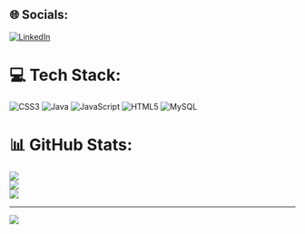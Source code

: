 
## 🌐 Socials:
[![LinkedIn](https://img.shields.io/badge/LinkedIn-%230077B5.svg?logo=linkedin&logoColor=white)](https://linkedin.com/in/https://www.linkedin.com/in/guilherme-tessarini-97a261219) 

# 💻 Tech Stack:
![CSS3](https://img.shields.io/badge/css3-%231572B6.svg?style=for-the-badge&logo=css3&logoColor=white) ![Java](https://img.shields.io/badge/java-%23ED8B00.svg?style=for-the-badge&logo=java&logoColor=white) ![JavaScript](https://img.shields.io/badge/javascript-%23323330.svg?style=for-the-badge&logo=javascript&logoColor=%23F7DF1E) ![HTML5](https://img.shields.io/badge/html5-%23E34F26.svg?style=for-the-badge&logo=html5&logoColor=white) ![MySQL](https://img.shields.io/badge/mysql-%2300f.svg?style=for-the-badge&logo=mysql&logoColor=white)
# 📊 GitHub Stats:
![](https://github-readme-stats.vercel.app/api?username=GuilhermeTessarini&theme=dark&hide_border=true&include_all_commits=false&count_private=false)<br/>
![](https://github-readme-streak-stats.herokuapp.com/?user=GuilhermeTessarini&theme=dark&hide_border=true)<br/>
![](https://github-readme-stats.vercel.app/api/top-langs/?username=GuilhermeTessarini&theme=dark&hide_border=true&include_all_commits=false&count_private=false&layout=compact)

---
[![](https://visitcount.itsvg.in/api?id=GuilhermeTessarini&icon=0&color=0)](https://visitcount.itsvg.in)

<!-- Proudly created with GPRM ( https://gprm.itsvg.in ) -->
